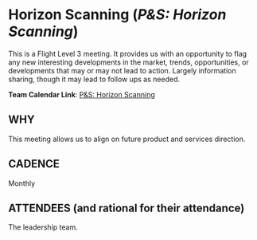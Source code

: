 # Horizon Scanning (_P&S: Horizon Scanning_)

This is a Flight Level 3 meeting. It provides us with an opportunity to flag any new interesting developments in the market, trends, opportunities, or developments that may or may not lead to action. Largely information sharing, though it may lead to follow ups as needed.

**Team Calendar Link**: [P&S: Horizon Scanning](https://calendar.google.com/calendar/event?action=TEMPLATE&tmeid=NzZhNmFua3JnamtwaTA1aGhtczBrYm5sM2xfMjAyNTAyMDRUMTcwMDAwWiBoY2FtcGJlbGxAMmkyYy5vcmc&tmsrc=hcampbell%402i2c.org&scp=ALL)

## WHY

This meeting allows us to align on future product and services direction.

## CADENCE

Monthly

## ATTENDEES (and rational for their attendance)

The leadership team.
